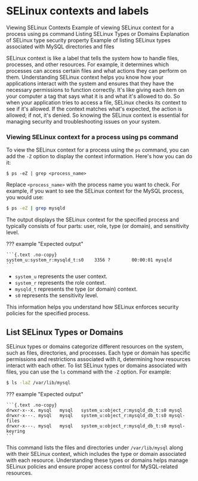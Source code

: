 # SELinux contexts and labels

Viewing SELinux Contexts
Example of viewing SELinux context for a process using ps command
Listing SELinux Types or Domains
Explanation of SELinux type security property
Example of listing SELinux types associated with MySQL directories and files

SELinux context is like a label that tells the system how to handle files, processes, and other resources. For example, it determines which processes can access certain files and what actions they can perform on them. Understanding SELinux context helps you know how your applications interact with the system and ensures that they have the necessary permissions to function correctly. It's like giving each item on your computer a tag that says what it is and what it's allowed to do. So when your application tries to access a file, SELinux checks its context to see if it's allowed. If the context matches what's expected, the action is allowed; if not, it's denied. So knowing the SELinux context is essential for managing security and troubleshooting issues on your system.

### Viewing SELinux context for a process using ps command

To view the SELinux context for a process using the `ps` command, you can add the `-Z` option to display the context information. Here's how you can do it:

```text
$ ps -eZ | grep <process_name>
```

Replace `<process_name>` with the process name you want to check. For example, if you want to see the SELinux context for the MySQL process, you would use:

```{.bash data-prompt="$"}
$ ps -eZ | grep mysqld
```

The output displays the SELinux context for the specified process and typically consists of four parts: user, role, type (or domain), and sensitivity level.

??? example "Expected output"

    ```{.text .no-copy}
    system_u:system_r:mysqld_t:s0    3356 ?        00:00:01 mysqld
    ```

- `system_u` represents the user context.
- `system_r` represents the role context.
- `mysqld_t` represents the type (or domain) context.
- `s0` represents the sensitivity level.

This information helps you understand how SELinux enforces security policies for the specified process.

## List SELinux Types or Domains

SELinux types or domains categorize different resources on the system, such as files, directories, and processes. Each type or domain has specific permissions and restrictions associated with it, determining how resources interact with each other. To list SELinux types or domains associated with files, you can use the `ls` command with the `-Z` option. For example:

```{.bash data-prompt="$"}
$ ls -laZ /var/lib/mysql
```

??? example "Expected output"

    ```{.text .no-copy}
    drwxr-x--x. mysql   mysql   system_u:object_r:mysqld_db_t:s0 mysql
    drwxr-x---. mysql   mysql   system_u:object_r:mysqld_db_t:s0 mysql-files
    drwxr-x---. mysql   mysql   system_u:object_r:mysqld_db_t:s0 mysql-keyring
    ```

This command lists the files and directories under `/var/lib/mysql` along with their SELinux context, which includes the type or domain associated with each resource. Understanding these types or domains helps manage SELinux policies and ensure proper access control for MySQL-related resources.